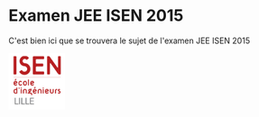# Examen JEE ISEN 2015

C'est bien ici que se trouvera le sujet de l'examen JEE ISEN 2015

<img alt="ISEN" src="https://raw.githubusercontent.com/dmetzler/exam-jee-2015/master/images/logoIsen.png" width="100px"/>

